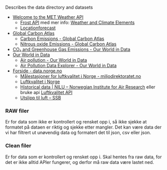Describes the data directory and datasets

- [Welcome to the MET Weather API](https://api.met.no/)
	- [Frost API](https://frost.met.no/index.html) med mer info: [Weather and Climate Elements](https://frost.met.no/elementtable)
	- [Locationforecast](https://api.met.no/weatherapi/locationforecast/2.0/documentation)
- [Global Carbon Atlas](https://globalcarbonatlas.org/)
	- [Carbon Emissions - Global Carbon Atlas](https://globalcarbonatlas.org/emissions/carbon-emissions/)
	- [Nitrous oxide Emissions - Global Carbon Atlas](https://globalcarbonatlas.org/emissions/nitrous-oxide-emissions/)
- [CO₂ and Greenhouse Gas Emissions - Our World in Data](https://ourworldindata.org/co2-and-greenhouse-gas-emissions)
- [Our World in Data](https://ourworldindata.org/)
	- [Air pollution - Our World in Data](https://ourworldindata.org/grapher/air-pollution-london-vs-delhi?time=1700..latest)
	- [Air Pollution Data Explorer - Our World in Data](https://ourworldindata.org/explorers/air-pollution?country=~NOR&Pollutant=All+pollutants&Sector=All+sectors+%28total%29&Per+capita=false)
- [Forside - data.norge.no](https://data.norge.no)
	- [Målestasjoner for luftkvalitet i Norge  - miljodirektoratet.no](https://www.miljodirektoratet.no/tjenester/malestasjoner-for-luftkvalitet-i-norge/?kommune=5001)
	- [Luftkvalitet i Norge](https://luftkvalitet.miljodirektoratet.no/artikkel/artikler/apne-data-og-statistikk/#M_ledata_for_lokal_luftkvalitet)
	- [Historical data \| NILU – Norwegian Institute for Air Research](https://luftkvalitet.nilu.no/en/historical) eller bruke api [Luftkvalitet API](https://api.nilu.no/docs/)
	- [Utslipp til luft  –  SSB](https://www.ssb.no/natur-og-miljo/forurensning-og-klima/statistikk/utslipp-til-luft)

### RAW filer
Er for data som ikke er kontrollert og rensket opp i, så ikke sjekke at formatet på dataen er riktig og sjekke etter mangler. Det kan være data der vi har filtrert ut unøvendig data og formatert det til json, csv eller json.

### Clean filer
Er for data som er kontrollert og rensket opp i. Skal hentes fra raw data, for det er ikke alltid APIer fungerer, og derfor må raw data være lastet ned.